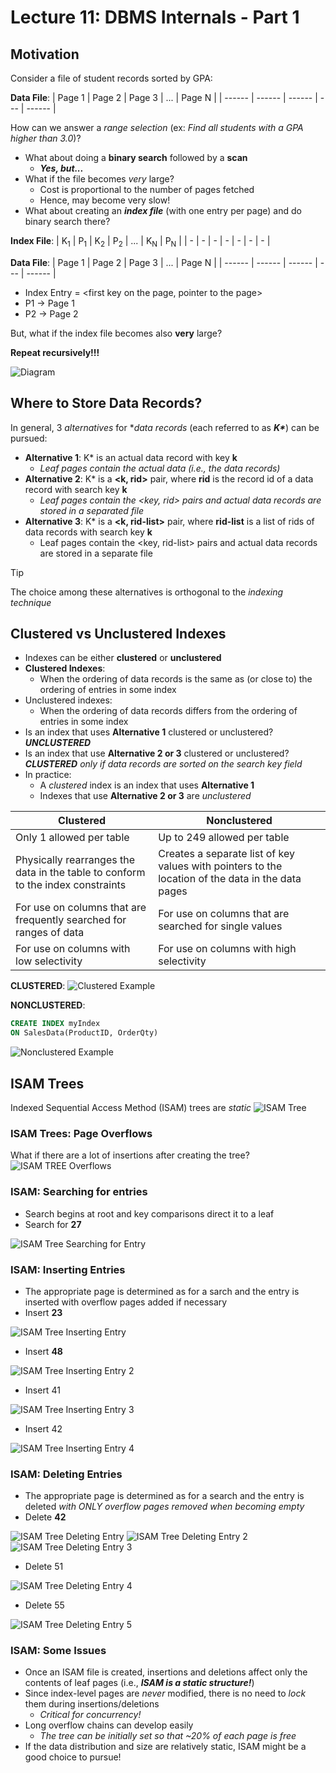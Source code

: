 # Lecture 11: DBMS Internals - Part 1

## Motivation

Consider a file of student records sorted by GPA:

**Data File**:
| Page 1 | Page 2 | Page 3 | ... | Page N |
| ------ | ------ | ------ | --- | ------ |

How can we answer a *range selection* (ex: *Find all students with a GPA higher than 3.0*)?
- What about doing a **binary search** followed by a **scan**
  - ***Yes, but...***
- What if the file becomes *very* large?
  - Cost is proportional to the number of pages fetched
  - Hence, may become very slow!
- What about creating an ***index file*** (with one entry per page) and do binary search there?

**Index File**:
| K<sub>1</sub> | P<sub>1</sub> | K<sub>2</sub> | P<sub>2</sub> | ... | K<sub>N</sub> | P<sub>N</sub> |
| - | - | - | - | - | - | - |

**Data File**:
| Page 1 | Page 2 | Page 3 | ... | Page N |
| ------ | ------ | ------ | --- | ------ |

- Index Entry = <first key on the page, pointer to the page>
- P1 &rarr; Page 1
- P2 &rarr; Page 2

But, what if the index file becomes also **very** large?

**Repeat recursively!!!**

![Diagram](./assets/img11.png)

## Where to Store Data Records?

In general, 3 *alternatives* for **data records* (each referred to as ***K\****) can be pursued:
  - **Alternative 1**: K* is an actual data record with key **k**
    - *Leaf pages contain the actual data (i.e., the data records)*
  - **Alternative 2**: K* is a **<k, rid>** pair, where **rid** is the record id of a data record with search key **k**
    - *Leaf pages contain the <key, rid> pairs and actual data records are stored in a separated file*
  - **Alternative 3**: K* is a **<k, rid-list>** pair, where **rid-list** is a list of rids of data records with search key **k**
    - Leaf pages contain the <key, rid-list> pairs and actual data records are stored in a separate file

> [!TIP]
> The choice among these alternatives is orthogonal to the *indexing technique*

## Clustered vs Unclustered Indexes

- Indexes can be either **clustered** or **unclustered**
- **Clustered Indexes**:
  - When the ordering of data records is the same as (or close to) the ordering of entries in some index
- Unclustered indexes:
  - When the ordering of data records differs from the ordering of entries in some index
- Is an index that uses **Alternative 1** clustered or unclustered? ***UNCLUSTERED***
- Is an index that use **Alternative 2 or 3** clustered or unclustered? ***CLUSTERED*** *only if data records are sorted on the search key field*
- In practice:
  - A *clustered* index is an index that uses **Alternative 1**
  - Indexes that use **Alternative 2 or 3** are *unclustered*

| Clustered   | Nonclustered    |
|--------------- | --------------- |
| Only 1 allowed per table   | Up to 249 allowed per table |
| Physically rearranges the data in the table to conform to the index constraints | Creates a separate list of key values with pointers to the location of the data in the data pages|
| For use on columns that are frequently searched for ranges of data | For use on columns that are searched for single values |
| For use on columns with low selectivity | For use on columns with high selectivity |

**CLUSTERED**:
![Clustered Example](./assets/img12.png)

**NONCLUSTERED**:
```sql
CREATE INDEX myIndex
ON SalesData(ProductID, OrderQty)
```
![Nonclustered Example](./assets/img13.png)

## ISAM Trees

Indexed Sequential Access Method (ISAM) trees are *static*
![ISAM Tree](./assets/img14.png)

### ISAM Trees: Page Overflows

What if there are a lot of insertions after creating the tree?
![ISAM TREE Overflows](./assets/img15.png)

### ISAM: Searching for entries

- Search begins at root and key comparisons direct it to a leaf
- Search for **27**

![ISAM Tree Searching for Entry](./assets/img16.png)

### ISAM: Inserting Entries

- The appropriate page is determined as for a sarch and the entry is inserted with overflow pages added if necessary
- Insert **23**

![ISAM Tree Inserting Entry](./assets/img17.png)

- Insert **48**

![ISAM Tree Inserting Entry 2](./assets/img18.png)

- Insert 41

![ISAM Tree Inserting Entry 3](./assets/img19.png)

- Insert 42

![ISAM Tree Inserting Entry 4](./assets/img20.png)

### ISAM: Deleting Entries

- The appropriate page is determined as for a search and the entry is deleted *with ONLY overflow pages removed when becoming empty*
- Delete **42**

![ISAM Tree Deleting Entry](./assets/img21.png)
![ISAM Tree Deleting Entry 2](./assets/img22.png)
![ISAM Tree Deleting Entry 3](./assets/img23.png)

- Delete 51

![ISAM Tree Deleting Entry 4](./assets/img24.png)

- Delete 55

![ISAM Tree Deleting Entry 5](./assets/img25.png)

### ISAM: Some Issues

- Once an ISAM file is created, insertions and deletions affect only the contents of leaf pages (i.e., ***ISAM is a static structure!***)
- Since index-level pages are *never* modified, there is no need to *lock* them during insertions/deletions
  - *Critical for concurrency!*
- Long overflow chains can develop easily
  - *The tree can be initially set so that ~20% of each page is free*
- If the data distribution and size are relatively static, ISAM might be a good choice to pursue!


